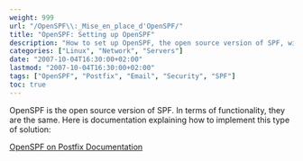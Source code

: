 ```yaml
---
weight: 999
url: "/OpenSPF\\:_Mise_en_place_d'OpenSPF/"
title: "OpenSPF: Setting up OpenSPF"
description: "How to set up OpenSPF, the open source version of SPF, with documentation for implementing it with Postfix."
categories: ["Linux", "Network", "Servers"]
date: "2007-10-04T16:30:00+02:00"
lastmod: "2007-10-04T16:30:00+02:00"
tags: ["OpenSPF", "Postfix", "Email", "Security", "SPF"]
toc: true
---
```


OpenSPF is the open source version of SPF. In terms of functionality, they are the same. Here is documentation explaining how to implement this type of solution:

[OpenSPF on Postfix Documentation](/pdf/openspf_postfix.pdf)
